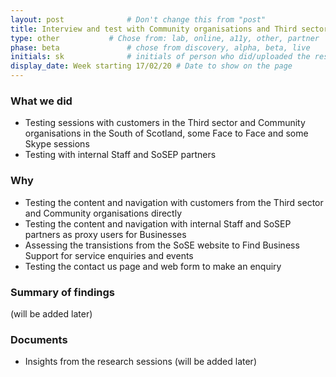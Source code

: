 ```yaml
---
layout: post              # Don't change this from "post"
title: Interview and test with Community organisations and Third sector  # Title to show on the page
type: other           # Chose from: lab, online, a11y, other, partner
phase: beta               # chose from discovery, alpha, beta, live
initials: sk              # initials of person who did/uploaded the research
display_date: Week starting 17/02/20 # Date to show on the page
---
```


### What we did
- Testing sessions with customers in the Third sector and Community organisations in the South of Scotland, some Face to Face and some Skype sessions
- Testing with internal Staff and SoSEP partners


### Why
- Testing the content and navigation with customers from  the Third sector and Community organisations directly
- Testing the content and navigation with internal Staff and SoSEP partners as proxy users for Businesses
- Assessing the transistions from the SoSE website to Find Business Support for service enquiries and events
- Testing the contact us page and web form to make an enquiry


### Summary of findings

(will be added later)

### Documents

- Insights from the research sessions (will be added later)

